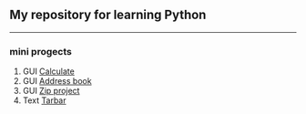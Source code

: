 ## My repository for learning Python
***
### mini progects

1. GUI [Calculate](https://github.com/muromtsev/learning_python/blob/master/other/calc_ttkbootstrap.py)
2. GUI [Address book](https://github.com/muromtsev/learning_python/blob/master/other/Address_book.py)
3. GUI [Zip project](https://github.com/muromtsev/learning_python/blob/master/other/project_zip.py)
4. Text [Tarbar](https://github.com/muromtsev/learning_python/blob/master/other/tarbar.py)
